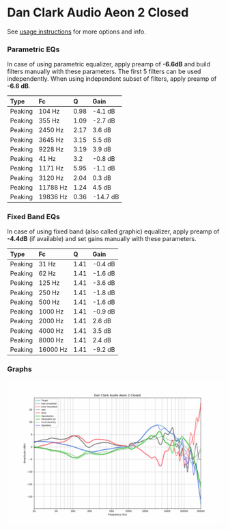# Dan Clark Audio Aeon 2 Closed
See [usage instructions](https://github.com/jaakkopasanen/AutoEq#usage) for more options and info.

### Parametric EQs
In case of using parametric equalizer, apply preamp of **-6.6dB** and build filters manually
with these parameters. The first 5 filters can be used independently.
When using independent subset of filters, apply preamp of **-6.6 dB**.

| Type    | Fc       |    Q | Gain     |
|:--------|:---------|:-----|:---------|
| Peaking | 104 Hz   | 0.98 | -4.1 dB  |
| Peaking | 355 Hz   | 1.09 | -2.7 dB  |
| Peaking | 2450 Hz  | 2.17 | 3.6 dB   |
| Peaking | 3645 Hz  | 3.15 | 5.5 dB   |
| Peaking | 9228 Hz  | 3.19 | 3.9 dB   |
| Peaking | 41 Hz    | 3.2  | -0.8 dB  |
| Peaking | 1171 Hz  | 5.95 | -1.1 dB  |
| Peaking | 3120 Hz  | 2.04 | 0.3 dB   |
| Peaking | 11788 Hz | 1.24 | 4.5 dB   |
| Peaking | 19836 Hz | 0.36 | -14.7 dB |

### Fixed Band EQs
In case of using fixed band (also called graphic) equalizer, apply preamp of **-4.4dB**
(if available) and set gains manually with these parameters.

| Type    | Fc       |    Q | Gain    |
|:--------|:---------|:-----|:--------|
| Peaking | 31 Hz    | 1.41 | -0.4 dB |
| Peaking | 62 Hz    | 1.41 | -1.6 dB |
| Peaking | 125 Hz   | 1.41 | -3.6 dB |
| Peaking | 250 Hz   | 1.41 | -1.8 dB |
| Peaking | 500 Hz   | 1.41 | -1.6 dB |
| Peaking | 1000 Hz  | 1.41 | -0.9 dB |
| Peaking | 2000 Hz  | 1.41 | 2.6 dB  |
| Peaking | 4000 Hz  | 1.41 | 3.5 dB  |
| Peaking | 8000 Hz  | 1.41 | 2.4 dB  |
| Peaking | 16000 Hz | 1.41 | -9.2 dB |

### Graphs
![](./Dan%20Clark%20Audio%20Aeon%202%20Closed.png)